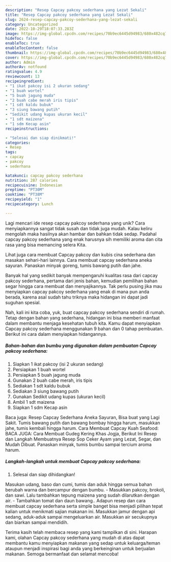 ```yaml
---
description: "Resep Capcay pakcoy sederhana yang Lezat Sekali"
title: "Resep Capcay pakcoy sederhana yang Lezat Sekali"
slug: 2624-resep-capcay-pakcoy-sederhana-yang-lezat-sekali
category: Uncategorized
date: 2022-10-29T18:07:33.283Z
image: https://img-global.cpcdn.com/recipes/70b9ec6445d94983/680x482cq70/capcay-pakcoy-sederhana-foto-resep-utama.jpg
hideToc: false
enableToc: true
enableTocContent: false
thumbnail: https://img-global.cpcdn.com/recipes/70b9ec6445d94983/680x482cq70/capcay-pakcoy-sederhana-foto-resep-utama.jpg
cover: https://img-global.cpcdn.com/recipes/70b9ec6445d94983/680x482cq70/capcay-pakcoy-sederhana-foto-resep-utama.jpg
author: Admin
authorAv: notfound
ratingvalue: 4.9
reviewcount: 13
recipeingredient:
- "1 ikat pakcoy isi 2 ukuran sedang"
- "1 buah wortel"
- "5 buah jagung muda"
- "2 buah cabe merah iris tipis"
- "1 sdt kaldu bubuk"
- "3 siung bawang putih"
- "Sedikit udang kupas ukuran kecil"
- "1 sdt maizena"
- "1 sdm Kecap asin"
recipeinstructions:

- "Selesai dan siap dinikmati!"
categories:
- Resep
tags:
- capcay
- pakcoy
- sederhana

katakunci: capcay pakcoy sederhana 
nutrition: 287 calories
recipecuisine: Indonesian
preptime: "PT30M"
cooktime: "PT38M"
recipeyield: "1"
recipecategory: Lunch

---
```





Lagi mencari ide resep capcay pakcoy sederhana yang unik? Cara menyiapkannya sangat tidak susah dan tidak juga mudah. Kalau keliru mengolah maka hasilnya akan hambar dan bahkan tidak sedap. Padahal capcay pakcoy sederhana yang enak harusnya sih memiliki aroma dan cita rasa yang bisa memancing selera Kita.





Lihat juga cara membuat Capcay pakcoy dan kubis cina sederhana dan masakan sehari-hari lainnya. Cara membuat capcay sederhana aneka sayuran. Panaskan minyak goreng, tumis bawang putih dan jahe.

Banyak hal yang sedikit banyak mempengaruhi kualitas rasa dari capcay pakcoy sederhana, pertama dari jenis bahan, kemudian pemilihan bahan segar hingga cara membuat dan menyajikannya. Tak perlu pusing jika mau menyiapkan capcay pakcoy sederhana yang enak di mana pun anda berada, karena asal sudah tahu triknya maka hidangan ini dapat jadi suguhan spesial.






Nah, kali ini kita coba, yuk, buat capcay pakcoy sederhana sendiri di rumah. Tetap dengan bahan yang sederhana, hidangan ini bisa memberi manfaat dalam membantu menjaga kesehatan tubuh kita. Kamu dapat menyiapkan Capcay pakcoy sederhana menggunakan 9 bahan dan 0 tahap pembuatan. Berikut ini cara dalam menyiapkan hidangannya.

<!--inarticleads1-->

##### Bahan-bahan dan bumbu yang digunakan dalam pembuatan Capcay pakcoy sederhana:

1. Siapkan 1 ikat pakcoy (isi 2 ukuran sedang)
1. Persiapkan 1 buah wortel
1. Persiapkan 5 buah jagung muda
1. Gunakan 2 buah cabe merah, iris tipis
1. Sediakan 1 sdt kaldu bubuk
1. Sediakan 3 siung bawang putih
1. Gunakan Sedikit udang kupas (ukuran kecil)
1. Ambil 1 sdt maizena
1. Siapkan 1 sdm Kecap asin


Baca juga: Resep Capcay Sederhana Aneka Sayuran, Bisa buat yang Lagi Sakit. Tumis bawang putih dan bawang bombay hingga harum, masukkan jahe, tumis kembali hingga harum. Cara Membuat Capcay Kuah Seafood: BACA JUGA: Cara Membuat Gudeg Kering Khas Jogja, Berikut Ini Resep dan Langkah Membuatnya Resep Sop Ceker Ayam yang Lezat, Segar, dan Mudah Dibuat. Panaskan minyak, tumis bumbu sampai tercium aroma harum. 

<!--inarticleads2-->

##### Langkah-langkah untuk membuat Capcay pakcoy sederhana:


1. Selesai dan siap dihidangkan!

Masukan udang, baso dan cumi, tumis dan aduk hingga semua bahan berubah warna dan bercampur dengan bumbu. - Masukkan pakcoy, brokoli, dan sawi. Lalu tambahkan tepung maizena yang sudah dilarutkan dengan air. - Tambahkan tomat dan daun bawang.. Adapun resep dan cara membuat capcay sederhana serta simple banget bisa menjadi pilihan tepat kalian untuk menikmati sajian makanan ini. Masukkan jamur dengan api sedang, aduk-aduk sampai mengeluarkan air. Masukkan air secukupnya dan biarkan sampai mendidih. 

Terima kasih telah membaca resep yang kami tampilkan di sini. Harapan kami, olahan Capcay pakcoy sederhana yang mudah di atas dapat membantu kamu menyiapkan makanan yang sedap untuk keluarga/teman ataupun menjadi inspirasi bagi anda yang berkeinginan untuk berjualan makanan. Semoga bermanfaat dan selamat mencoba!
